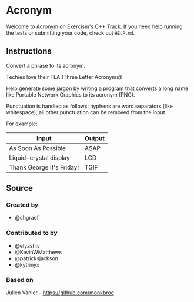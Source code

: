 # Acronym

Welcome to Acronym on Exercism's C++ Track.
If you need help running the tests or submitting your code, check out `HELP.md`.

## Instructions

Convert a phrase to its acronym.

Techies love their TLA (Three Letter Acronyms)!

Help generate some jargon by writing a program that converts a long name like Portable Network Graphics to its acronym (PNG).

Punctuation is handled as follows: hyphens are word separators (like whitespace); all other punctuation can be removed from the input.

For example:

| Input                     | Output |
| ------------------------- | ------ |
| As Soon As Possible       | ASAP   |
| Liquid-crystal display    | LCD    |
| Thank George It's Friday! | TGIF   |

## Source

### Created by

- @chgraef

### Contributed to by

- @elyashiv
- @KevinWMatthews
- @patricksjackson
- @kytrinyx

### Based on

Julien Vanier - https://github.com/monkbroc